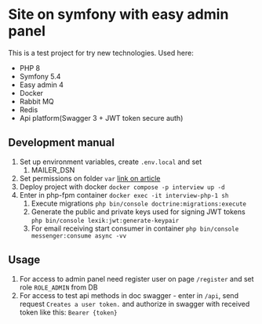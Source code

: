 Site on symfony with easy admin panel
=====================================

This is a test project for try new technologies. Used here:
* PHP 8
* Symfony 5.4
* Easy admin 4
* Docker
* Rabbit MQ
* Redis
* Api platform(Swagger 3 + JWT token secure auth)

Development manual
------------------

1. Set up environment variables, create `.env.local` and set
   1. MAILER_DSN
2. Set permissions on folder `var` [link on article](https://symfony.com/doc/current/setup/file_permissions.html#1-using-acl-on-a-system-that-supports-setfacl-linux-bsd)
3. Deploy project with docker `docker compose -p interview up -d`
4. Enter in php-fpm container `docker exec -it interview-php-1 sh`
   1. Execute migrations `php bin/console doctrine:migrations:execute`
   2. Generate the public and private keys used for signing JWT tokens `php bin/console lexik:jwt:generate-keypair`
   3. For email receiving start consumer in container `php bin/console messenger:consume async -vv`

Usage
-----

1. For access to admin panel need register user on page `/register` and set role `ROLE_ADMIN` from DB
2. For access to test api methods in doc swagger - enter in `/api`, send request `Creates a user token.` and authorize in swagger with received token like this: `Bearer {token}`
